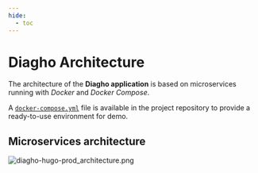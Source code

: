 ```yaml
---
hide:
  - toc
---
```


# Diagho Architecture

The architecture of the __Diagho application__ is based on microservices running with _Docker_ and _Docker Compose_.

A [`docker-compose.yml`](https://github.com/DiaghoProject/diagho-hugo-prod/blob/main/docker-compose.yml) file is available in the project repository to provide a ready-to-use environment for demo.

## Microservices architecture

![diagho-hugo-prod_architecture.png](images/diagho-hugo-prod_architecture.png)
